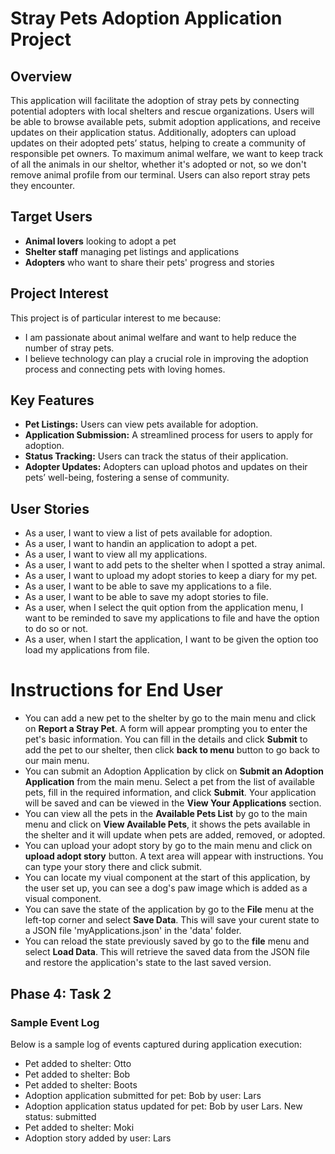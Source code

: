 # Stray Pets Adoption Application Project

## Overview
This application will facilitate the adoption of stray pets by connecting potential adopters with local shelters and rescue organizations. Users will be able to browse available pets, submit adoption applications, and receive updates on their application status. Additionally, adopters can upload updates on their adopted pets’ status, helping to create a community of responsible pet owners. To maximum animal welfare, we want to keep track of all the animals in our sheltor, whether it's adopted or not, so we don't remove animal profile from our terminal. Users can also report stray pets they encounter.

## Target Users
- **Animal lovers** looking to adopt a pet
- **Shelter staff** managing pet listings and applications
- **Adopters** who want to share their pets' progress and stories

## Project Interest
This project is of particular interest to me because:
- I am passionate about animal welfare and want to help reduce the number of stray pets.
- I believe technology can play a crucial role in improving the adoption process and connecting pets with loving homes.

## Key Features
- **Pet Listings:** Users can view pets available for adoption.
- **Application Submission:** A streamlined process for users to apply for adoption.
- **Status Tracking:** Users can track the status of their application.
- **Adopter Updates:** Adopters can upload photos and updates on their pets’ well-being, fostering a sense of community.

## User Stories
- As a user, I want to view a list of pets available for adoption.
- As a user, I want to handin an application to adopt a pet.
- As a user, I want to view all my applications.
- As a user, I want to add pets to the shelter when I spotted a stray animal.
- As a user, I want to upload my adopt stories to keep a diary for my pet.
- As a user, I want to be able to save my applications to a file.
- As a user, I want to be able to save my adopt stories to file.
- As a user, when I select the quit option from the application menu, I want to be reminded to save my applications to
  file and have the option to do so or not.
- As a user, when I start the application, I want to be given the option too load my applications from file.

# Instructions for End User
- You can add a new pet to the shelter by go to the main menu and click on **Report a Stray Pet**. A form will appear prompting you to enter the pet's basic information. You can fill in the details and click **Submit** to add the pet to our shelter, then click **back to menu** button to go back to our main menu.
- You can submit an Adoption Application by click on **Submit an Adoption Application** from the main menu. Select a pet from the list of available pets, fill in the required information, and click **Submit**. Your application will be saved and can be viewed in the **View Your Applications** section.
- You can view all the pets in the **Available Pets List** by go to the main menu and click on **View Available Pets**, it shows the pets available in the shelter and it will update when pets are added, removed, or adopted.
- You can upload your adopt story by go to the main menu and click on **upload adopt story** button. A text area will appear with instructions. You can type your story there and click submit.
- You can locate my viual component at the start of this application, by the user set up, you can see a dog's paw image which is added as a visual component.
- You can save the state of the application by go to the **File** menu at the left-top corner and select **Save Data**. This will save your curent state to a JSON file 'myApplications.json' in the 'data' folder.
- You can reload the state previously saved by go to the **file** menu and select **Load Data**. This will retrieve the saved data from the JSON file and restore the application's state to the last saved version.

## Phase 4: Task 2
### Sample Event Log

Below is a sample log of events captured during application execution:

- Pet added to shelter: Otto
- Pet added to shelter: Bob
- Pet added to shelter: Boots
- Adoption application submitted for pet: Bob by user: Lars
- Adoption application status updated for pet: Bob by user Lars. New status: submitted
- Pet added to shelter: Moki
- Adoption story added by user: Lars